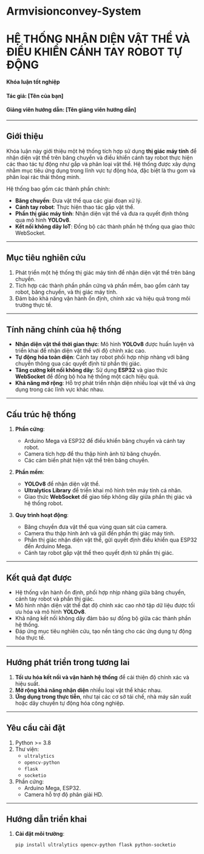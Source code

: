 # Armvisionconvey-System

# **HỆ THỐNG NHẬN DIỆN VẬT THỂ VÀ ĐIỀU KHIỂN CÁNH TAY ROBOT TỰ ĐỘNG**  
**Khóa luận tốt nghiệp**  
#### **Tác giả:** [Tên của bạn]  
#### **Giảng viên hướng dẫn:** [Tên giảng viên hướng dẫn]  
---

## **Giới thiệu**  
Khóa luận này giới thiệu một hệ thống tích hợp sử dụng **thị giác máy tính** để nhận diện vật thể trên băng chuyền và điều khiển cánh tay robot thực hiện các thao tác tự động như gắp và phân loại vật thể. Hệ thống được xây dựng nhằm mục tiêu ứng dụng trong lĩnh vực tự động hóa, đặc biệt là thu gom và phân loại rác thải thông minh.

Hệ thống bao gồm các thành phần chính:
- **Băng chuyền**: Đưa vật thể qua các giai đoạn xử lý.
- **Cánh tay robot**: Thực hiện thao tác gắp vật thể.
- **Phần thị giác máy tính**: Nhận diện vật thể và đưa ra quyết định thông qua mô hình **YOLOv8**.
- **Kết nối không dây IoT**: Đồng bộ các thành phần hệ thống qua giao thức WebSocket.

---

## **Mục tiêu nghiên cứu**  
1. Phát triển một hệ thống thị giác máy tính để nhận diện vật thể trên băng chuyền.  
2. Tích hợp các thành phần phần cứng và phần mềm, bao gồm cánh tay robot, băng chuyền, và thị giác máy tính.  
3. Đảm bảo khả năng vận hành ổn định, chính xác và hiệu quả trong môi trường thực tế.  

---

## **Tính năng chính của hệ thống**  
- **Nhận diện vật thể thời gian thực**: Mô hình **YOLOv8** được huấn luyện và triển khai để nhận diện vật thể với độ chính xác cao.  
- **Tự động hóa toàn diện**: Cánh tay robot phối hợp nhịp nhàng với băng chuyền thông qua các quyết định từ phần thị giác.  
- **Tăng cường kết nối không dây**: Sử dụng **ESP32** và giao thức **WebSocket** để đồng bộ hóa hệ thống một cách hiệu quả.  
- **Khả năng mở rộng**: Hỗ trợ phát triển nhận diện nhiều loại vật thể và ứng dụng trong các lĩnh vực khác nhau.  

---

## **Cấu trúc hệ thống**  
1. **Phần cứng**:  
   - Arduino Mega và ESP32 để điều khiển băng chuyền và cánh tay robot.  
   - Camera tích hợp để thu thập hình ảnh từ băng chuyền.  
   - Các cảm biến phát hiện vật thể trên băng chuyền.  

2. **Phần mềm**:  
   - **YOLOv8** để nhận diện vật thể.  
   - **Ultralytics Library** để triển khai mô hình trên máy tính cá nhân.  
   - Giao thức **WebSocket** để giao tiếp không dây giữa phần thị giác và hệ thống robot.  

3. **Quy trình hoạt động**:  
   - Băng chuyền đưa vật thể qua vùng quan sát của camera.  
   - Camera thu thập hình ảnh và gửi đến phần thị giác máy tính.  
   - Phần thị giác nhận diện vật thể, gửi quyết định điều khiển qua ESP32 đến Arduino Mega.  
   - Cánh tay robot gắp vật thể theo quyết định từ phần thị giác.  

---

## **Kết quả đạt được**  
- Hệ thống vận hành ổn định, phối hợp nhịp nhàng giữa băng chuyền, cánh tay robot và phần thị giác.  
- Mô hình nhận diện vật thể đạt độ chính xác cao nhờ tập dữ liệu được tối ưu hóa và mô hình **YOLOv8**.  
- Khả năng kết nối không dây đảm bảo sự đồng bộ giữa các thành phần hệ thống.  
- Đáp ứng mục tiêu nghiên cứu, tạo nền tảng cho các ứng dụng tự động hóa thực tế.  

---

## **Hướng phát triển trong tương lai**  
1. **Tối ưu hóa kết nối và vận hành hệ thống** để cải thiện độ chính xác và hiệu suất.  
2. **Mở rộng khả năng nhận diện** nhiều loại vật thể khác nhau.  
3. **Ứng dụng trong thực tiễn**, như tại các cơ sở tái chế, nhà máy sản xuất hoặc dây chuyền tự động hóa công nghiệp.  

---

## **Yêu cầu cài đặt**  
1. Python >= 3.8  
2. Thư viện:  
   - `ultralytics`  
   - `opencv-python`  
   - `flask`  
   - `socketio`  
3. Phần cứng:  
   - Arduino Mega, ESP32.  
   - Camera hỗ trợ độ phân giải HD.  

---

## **Hướng dẫn triển khai**  
1. **Cài đặt môi trường**:  
   ```bash
   pip install ultralytics opencv-python flask python-socketio
